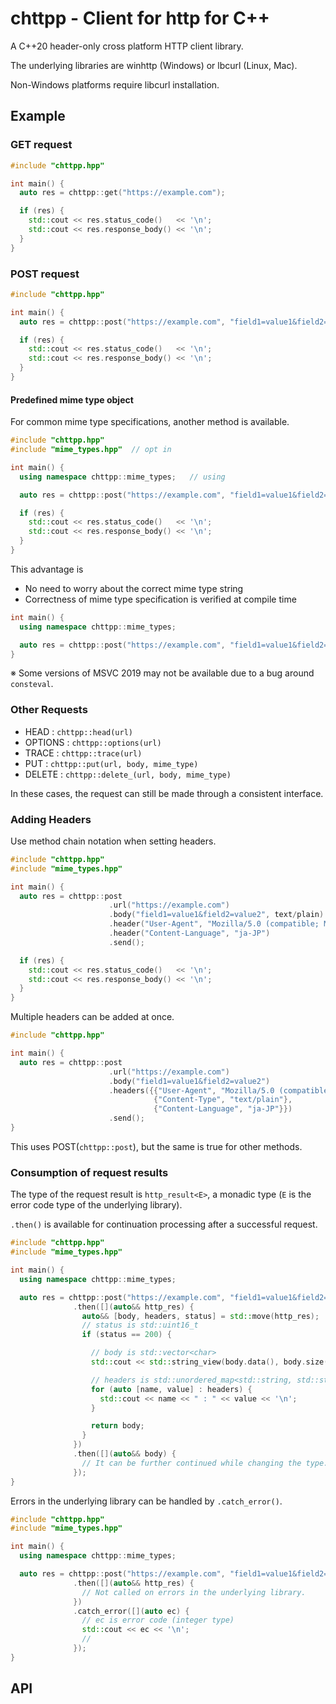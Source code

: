 # chttpp - Client for http for C++

A C++20 header-only cross platform HTTP client library.

The underlying libraries are winhttp (Windows) or lbcurl (Linux, Mac).

Non-Windows platforms require libcurl installation.

## Example

### GET request

```cpp
#include "chttpp.hpp"

int main() {
  auto res = chttpp::get("https://example.com");

  if (res) {
    std::cout << res.status_code()   << '\n';
    std::cout << res.response_body() << '\n';
  }
}
```

### POST request

```cpp
#include "chttpp.hpp"

int main() {
  auto res = chttpp::post("https://example.com", "field1=value1&field2=value2", "text/plain");

  if (res) {
    std::cout << res.status_code()   << '\n';
    std::cout << res.response_body() << '\n';
  }
}
```

#### Predefined mime type object

For common mime type specifications, another method is available.

```cpp
#include "chttpp.hpp"
#include "mime_types.hpp"  // opt in

int main() {
  using namespace chttpp::mime_types;   // using

  auto res = chttpp::post("https://example.com", "field1=value1&field2=value2", text/plain); // Specification by Objects and Operators

  if (res) {
    std::cout << res.status_code()   << '\n';
    std::cout << res.response_body() << '\n';
  }
}
```

This advantage is

- No need to worry about the correct mime type string
- Correctness of mime type specification is verified at compile time

```cpp
int main() {
  using namespace chttpp::mime_types;

  auto res = chttpp::post("https://example.com", "field1=value1&field2=value2", text/mp4); // Compile error!
}
```

※ Some versions of MSVC 2019 may not be available due to a bug around `consteval`.

### Other Requests

- HEAD : `chttpp::head(url)`
- OPTIONS : `chttpp::options(url)`
- TRACE : `chttpp::trace(url)`
- PUT : `chttpp::put(url, body, mime_type)`
- DELETE : `chttpp::delete_(url, body, mime_type)`

In these cases, the request can still be made through a consistent interface.

### Adding Headers

Use method chain notation when setting headers.

```cpp
#include "chttpp.hpp"
#include "mime_types.hpp"

int main() {
  auto res = chttpp::post
                      .url("https://example.com")
                      .body("field1=value1&field2=value2", text/plain)
                      .header("User-Agent", "Mozilla/5.0 (compatible; MSIE 9.0; Windows Phone OS 7.5; Trident/5.0; IEMobile/9.0)")
                      .header("Content-Language", "ja-JP")
                      .send();

  if (res) {
    std::cout << res.status_code()   << '\n';
    std::cout << res.response_body() << '\n';
  }
}
```

Multiple headers can be added at once.

```cpp
#include "chttpp.hpp"

int main() {
  auto res = chttpp::post
                      .url("https://example.com")
                      .body("field1=value1&field2=value2")
                      .headers({{"User-Agent", "Mozilla/5.0 (compatible; MSIE 9.0; Windows Phone OS 7.5; Trident/5.0; IEMobile/9.0)"},
                                {"Content-Type", "text/plain"},
                                {"Content-Language", "ja-JP"}})
                      .send();
}
```

This uses POST(`chttpp::post`), but the same is true for other methods.

### Consumption of request results

The type of the request result is `http_result<E>`, a monadic type (`E` is the error code type of the underlying library).

`.then()` is available for continuation processing after a successful request.

```cpp
#include "chttpp.hpp"
#include "mime_types.hpp"

int main() {
  using namespace chttpp::mime_types;

  auto res = chttpp::post("https://example.com", "field1=value1&field2=value2", text/plain)
              .then([](auto&& http_res) { 
                auto&& [body, headers, status] = std::move(http_res);
                // status is std::uint16_t
                if (status == 200) {

                  // body is std::vector<char>
                  std::cout << std::string_view(body.data(), body.size()) << '\n';

                  // headers is std::unordered_map<std::string, std::string>
                  for (auto [name, value] : headers) {
                    std::cout << name << " : " << value << '\n';
                  }

                  return body;
                }
              })
              .then([](auto&& body) {
                // It can be further continued while changing the type.
              });
}
```

Errors in the underlying library can be handled by `.catch_error()`.

```cpp
#include "chttpp.hpp"
#include "mime_types.hpp"

int main() {
  using namespace chttpp::mime_types;

  auto res = chttpp::post("https://example.com", "field1=value1&field2=value2", text/plain)
              .then([](auto&& http_res) { 
                // Not called on errors in the underlying library.
              })
              .catch_error([](auto ec) {
                // ec is error code (integer type)
                std::cout << ec << '\n';
                // 
              });
}
```


## API
